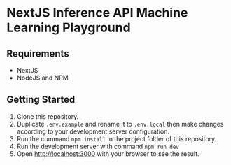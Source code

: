 # NextJS Inference API Machine Learning Playground

## Requirements
- NextJS
- NodeJS and NPM

## Getting Started
1. Clone this repository.
2. Duplicate `.env.example` and rename it to `.env.local` then make changes according to your development server configuration.
3. Run the command `npm install` in the project folder of this repository.
4. Run the development server with command `npm run dev`
5. Open [http://localhost:3000](http://localhost:3000) with your browser to see the result.
